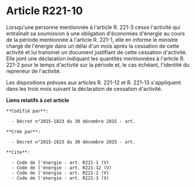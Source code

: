 # Article R221-10

Lorsqu'une personne mentionnée à l'article R. 221-3 cesse l'activité qui entraînait sa soumission à une obligation
d'économies d'énergie au cours de la période mentionnée à l'article R. 221-1, elle en informe le ministre chargé de l'énergie
dans un délai d'un mois après la cessation de cette activité et lui transmet un document justifiant de cette cessation
d'activité. Elle joint une déclaration indiquant les quantités mentionnées à l'article R. 221-2 pour le temps d'activité sur
la période et, le cas échéant, l'identité du repreneur de l'activité.

Les dispositions prévues aux articles R. 221-12 et R. 221-13 s'appliquent dans les trois mois suivant la déclaration de
cessation d'activité.

**Liens relatifs à cet article**

	**Codifié par**:

	  - Décret n°2015-1823 du 30 décembre 2015 - art.

	**Créé par**:

	  - Décret n°2015-1823 du 30 décembre 2015 - art.

	**Cite**:

	  - Code de l'énergie - art. R221-1 (V)
	  - Code de l'énergie - art. R221-12 (V)
	  - Code de l'énergie - art. R221-2 (V)
	  - Code de l'énergie - art. R221-3 (V)
